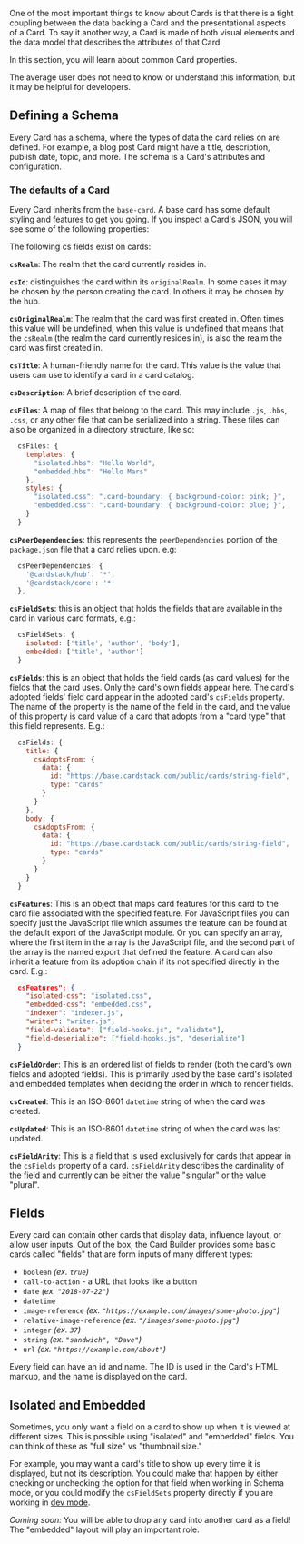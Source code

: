 One of the most important things to know about Cards is that there is a tight coupling between the data backing a Card and the presentational aspects of a Card. To say it another way, a Card is made of both visual elements and the data model that describes the attributes of that Card.

In this section, you will learn about common Card properties.

The average user does not need to know or understand this information,
but it may be helpful for developers.

## Defining a Schema

Every Card has a schema, where the types of data the card relies on are defined.
For example, a blog post Card might have a title, description, publish date, topic, and more.
The schema is a Card's attributes and configuration.

### The defaults of a Card

Every Card inherits from the `base-card`. A base card has some default styling and features to get
you going. If you inspect a Card's JSON, you will see some of the following properties:

The following cs fields exist on cards:

**`csRealm`**: The realm that the card currently resides in.

**`csId`**: distinguishes the card within its `originalRealm`. In some cases
  it may be chosen by the person creating the card. In others it may be
  chosen by the hub.
  
**`csOriginalRealm`**: The realm that the card was first created in. Often times 
  this value will be undefined, when this value is undefined that means that the 
  `csRealm` (the realm the card currently resides in), is also the realm the card 
  was first created in.
  
**`csTitle`**: A human-friendly name for the card. This value is the value that users 
  can use to identify a card in a card catalog.
  
**`csDescription`**: A brief description of the card.

**`csFiles`**: A map of files that belong to the card. This may include `.js`, `.hbs`, `.css`, 
  or any other file that can be serialized into a string. These files can also be 
  organized in a directory structure, like so:

```js
  csFiles: {
    templates: {
      "isolated.hbs": "Hello World",
      "embedded.hbs": "Hello Mars"
    },
    styles: {
      "isolated.css": ".card-boundary: { background-color: pink; }",
      "embedded.css": ".card-boundary: { background-color: blue; }",
    }
  }
```

**`csPeerDependencies`**: this represents the `peerDependencies` portion 
  of the `package.json` file that a card relies upon. e.g:

```js
  csPeerDependencies: {
    '@cardstack/hub': '*',
    '@cardstack/core': '*'
  },
```

**`csFieldSets`**: this is an object that holds the fields that are available
  in the card in various card formats, e.g.:

```js
  csFieldSets: {
    isolated: ['title', 'author', 'body'],
    embedded: ['title', 'author']
  }
```

**`csFields`**: this is an object that holds the field cards (as card values)
  for the fields that the card uses. Only the card's own fields appear here. The
  card's adopted fields' field card appear in the adopted card's `csFields` property.
  The name of the property is the name of the field in the card, and the value of this
  property is card value of a card that adopts from a "card type" that this field represents.
  E.g.:

```js
  csFields: {
    title: {
      csAdoptsFrom: {
        data: {
          id: "https://base.cardstack.com/public/cards/string-field",
          type: "cards"
        }
      }
    },
    body: {
      csAdoptsFrom: {
        data: {
          id: "https://base.cardstack.com/public/cards/string-field",
          type: "cards"
        }
      }
    }
  }
```
    
  **`csFeatures`**: This is an object that maps card features for this card 
  to the card file associated with the specified feature. For JavaScript
  files you can specify just the JavaScript file which assumes the feature
  can be found at the default export of the JavaScript module. Or you can
  specify an array, where the first item in the array is the JavaScript file,
  and the second part of the array is the named export that defined the feature.
  A card can also inherit a feature from its adoption chain if its not specified
  directly in the card.
  E.g.:

```json
  csFeatures": {
    "isolated-css": "isolated.css",
    "embedded-css": "embedded.css",
    "indexer": "indexer.js",
    "writer": "writer.js",
    "field-validate": ["field-hooks.js", "validate"],
    "field-deserialize": ["field-hooks.js", "deserialize"]
  }
```

**`csFieldOrder`**: This is an ordered list of fields to render (both 
  the card's own fields and adopted fields). This is primarily used 
  by the base card's isolated and embedded templates when deciding
  the order in which to render fields.
  
  **`csCreated`**: This is an ISO-8601 `datetime` string of when the card
  was created.
  
  **`csUpdated`**: This is an ISO-8601 `datetime` string of when the card
  was last updated.
  
  **`csFieldArity`**: This is a field that is used exclusively for cards that
  appear in the `csFields` property of a card. `csFieldArity` describes
  the cardinality of the field and currently can be either the value
  "singular" or the value "plural".


## Fields

Every card can contain other cards that display data, influence layout, or allow user inputs.
Out of the box, the Card Builder provides some basic cards called "fields" that are form inputs of many different types:

* `boolean` _(ex. `true`)_
* `call-to-action` - a URL that looks like a button
* `date` _(ex. `"2018-07-22"`)_
* `datetime`
* `image-reference` _(ex. `"https://example.com/images/some-photo.jpg"`)_
* `relative-image-reference` _(ex. `"/images/some-photo.jpg"`)_
* `integer` _(ex. `37`)_
* `string` _(ex. `"sandwich", "Dave"`)_
* `url` _(ex. `"https://example.com/about"`)_

Every field can have an id and name. The ID is used in the Card's HTML markup, and the name is displayed on the card.

## Isolated and Embedded

Sometimes, you only want a field on a card to show up when it is viewed at different sizes.
This is possible using "isolated" and "embedded" fields.
You can think of these as "full size" vs "thumbnail size."

For example, you may want a card's title to show up every time it is displayed, but not its description.
You could make that happen by either checking or unchecking the option for that field when working in Schema mode, or you could modify the `csFieldSets` property directly if you are working in [dev mode](./index/).

_Coming soon:_ You will be able to drop any card into another card as a field! The "embedded" layout will play an important role.

